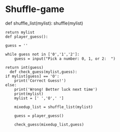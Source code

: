 # Shuffle-game
def shuffle_list(mylist):
    shuffle(mylist)
    
    return mylist
    def player_guess():
    
    guess = ''
   
    while guess not in ['0','1','2']:
        guess = input("Pick a number: 0, 1, or 2:  ")
    
    return int(guess)
      def check_guess(mylist,guess):
    if mylist[guess] == 'O':
        print('Correct Guess!')
    else:
        print('Wrong! Better luck next time')
        print(mylist)
        mylist = [' ','O',' ']

        mixedup_list = shuffle_list(mylist)

        guess = player_guess()

        check_guess(mixedup_list,guess)
